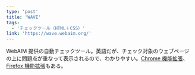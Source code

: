 ```yaml
---
type: 'post'
title: 'WAVE'
tags:
  - 'チェックツール（HTML＋CSS）'
link: 'https://wave.webaim.org/'
---
```

WebAIM 提供の自動チェックツール。英語だが、チェック対象のウェブページの上に問題点が重なって表示されるので、わかりやすい。[Chrome 機能拡張](https://chrome.google.com/webstore/detail/wave-evaluation-tool/jbbplnpkjmmeebjpijfedlgcdilocofh)、[Firefox 機能拡張](https://addons.mozilla.org/en-US/firefox/addon/wave-accessibility-tool/)もある。